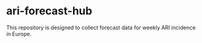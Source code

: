# ari-forecast-hub
This repository is designed to collect forecast data for weekly ARI incidence in Europe.
